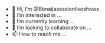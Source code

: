 - 👋 Hi, I’m @Bbnaijasessionliveshows
- 👀 I’m interested in ...
- 🌱 I’m currently learning ...
- 💞️ I’m looking to collaborate on ...
- 📫 How to reach me ...

<!---
Bbnaijasessionliveshows/Bbnaijasessionliveshows is a ✨ special ✨ repository because its `README.md` (this file) appears on your GitHub profile.
You can click the Preview link to take a look at your changes.
--->
